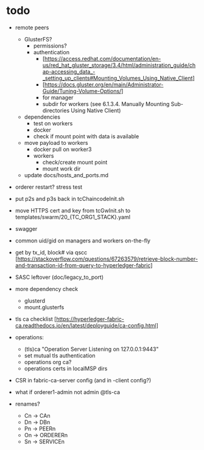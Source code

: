 # todo

* remote peers
  * GlusterFS?
    * permissions?
    * authentication
      * [https://access.redhat.com/documentation/en-us/red_hat_gluster_storage/3.4/html/administration_guide/chap-accessing_data_-_setting_up_clients#Mounting_Volumes_Using_Native_Client]
      * [https://docs.gluster.org/en/main/Administrator-Guide/Tuning-Volume-Options/] 
      * for manager
      * subdir for workers (see 6.1.3.4. Manually Mounting Sub-directories Using Native Client)
  * dependencies
    * test on workers
    * docker
    * check if mount point with data is available
  * move payload to workers
    * docker pull on worker3
    * workers
      * check/create mount point
      * mount work dir
  * update docs/hosts_and_ports.md
* orderer restart? stress test
* put p2s and p3s back in tcChaincodeInit.sh
* move HTTPS cert and key from tcGwInit.sh to templates/swarm/20_{TC_ORG1_STACK}.yaml

* swagger
* common uid/gid on managers and workers on-the-fly
* get by tx_id, block# via qscc [https://stackoverflow.com/questions/67263579/retrieve-block-number-and-transaction-id-from-query-to-hyperledger-fabric]
* SASC leftover (doc/legacy_to_port)
* more dependency check
  * glusterd
  * mount.glusterfs
* tls ca checklist [https://hyperledger-fabric-ca.readthedocs.io/en/latest/deployguide/ca-config.html]
* operations:
  * (tls)ca "Operation Server Listening on 127.0.0.1:9443"
  * set mutual tls authentication
  * operations org ca?
  * operations certs in localMSP dirs
* CSR in fabric-ca-server config (and in -client config?)
* what if orderer1-admin not admin @tls-ca
* renames?
  * Cn -> CAn
  * Dn -> DBn
  * Pn -> PEERn
  * On -> ORDERERn
  * Sn -> SERVICEn
